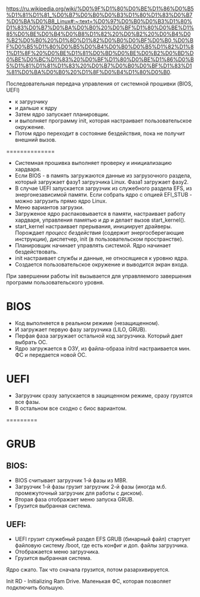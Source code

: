 https://ru.wikipedia.org/wiki/%D0%9F%D1%80%D0%BE%D1%86%D0%B5%D1%81%D1%81_%D0%B7%D0%B0%D0%B3%D1%80%D1%83%D0%B7%D0%BA%D0%B8_Linux#:~:text=%D0%97%D0%B0%D0%B3%D1%80%D1%83%D0%B7%D0%BA%D0%B0%20%D0%BF%D1%80%D0%BE%D1%85%D0%BE%D0%B4%D0%B8%D1%82%20%D0%B2%20%D0%B4%D0%B2%D0%B0%20%D1%8D%D1%82%D0%B0%D0%BF%D0%B0,%D0%BF%D0%B5%D1%80%D0%B5%D0%B4%D0%B0%D0%B5%D1%82%D1%81%D1%8F%20%D0%BE%D1%81%D0%BD%D0%BE%D0%B2%D0%BD%D0%BE%D0%BC%D1%83%20%D0%BF%D1%80%D0%BE%D1%86%D0%B5%D1%81%D1%81%D1%83%20%D0%B7%D0%B0%D0%BF%D1%83%D1%81%D0%BA%D0%B0%20%D1%8F%D0%B4%D1%80%D0%B0.

Последовательная передача управления от системной прошивки (BIOS, UEFI)
* к загрузчику
* и дальше к ядру
* Затем ядро запускает планировщик.
* и выполняет программу init, которая настраивает пользовательское окружение.
* Потом ядро переходит в состояние бездействия, пока не получит внешний вызов.

==============

* Системная прошивка выполняет проверку и инициализацию хардваря.
* Если BIOS - в память загружаются данные из загрузочного раздела,
который загружает фазу1 загрузчика Linux. Фаза1 загружает фазу2.
* В случае UEFI запускается загрузчик из служебного раздела EFS,
из энергонезависимой памяти. Если собрать ядро с опцией EFI_STUB - можно загрузить прямо ядро Linux.
* Меню вариантов загрузки.
* Загруженое ядро распаковывается в памяти, настраивает работу хардваря, управления памятью и др и делает вызов start_kernel().
* start_kernel настраивает прерывания, инициирует драйверы. Порождает
*процесс бездействия* (содержит энергосберегающие инструкции), диспетчер, init (в пользовательском пространстве).
* Планировщик начинает управлять системой. Ядро начинает бездействовать.
* init настраивает службы и данные, не относящиеся к уровню ядра.
* Создается пользовательское окружение и выводится экран входа.

При завершении работы init вызывается для управляемого завершения программ
пользовательского уровня.

# BIOS

* Код выполняется в реальном режиме (незащищенном).
* И загружает первую фазу загрузчика (LILO, GRUB).
* Перфая фаза загружает остальной код загрузчика. Который дает выбрать ОС.
* Ядро загружается в ОЗУ, из файла-образа initrd настраивается мин. ФС
и передается новой ОС.

# UEFI
* Загрузчик сразу запускается в защищенном режиме, сразу грузятся все фазы.
* В остальном все сходно с биос вариантом.

=========

# GRUB

## BIOS:
* BIOS считывает загрузчик 1-й фазы из MBR.
* Загрузчик 1-й фазы грузит загрузчик 2-й фазы (иногда м.б. промежуточный загрузчик для работы с диском).
* Вторая фаза отображает меню запуска GRUB.
* Грузится выбранная система.

## UEFI:
* UEFI грузит служебный раздел EFS GRUB (бинарный файл) стартует файловую систему /boot, где есть конфиг и доп. файлы загрузчика.
* Отображается меню загрузчика.
* Грузится выбранная система.

Ядро сжато. Так что сначала грузится, потом разархивируется.

Init RD - Initializing Ram Drive.
Маленькая ФС, которая позволяет подключить большую.





